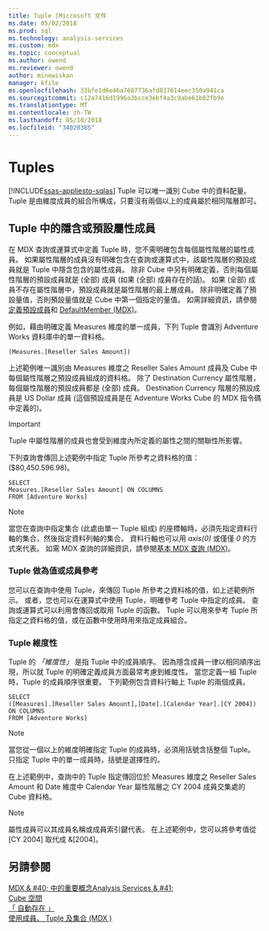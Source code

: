 ```yaml
---
title: Tuple |Microsoft 文件
ms.date: 05/02/2018
ms.prod: sql
ms.technology: analysis-services
ms.custom: mdx
ms.topic: conceptual
ms.author: owend
ms.reviewer: owend
author: minewiskan
manager: kfile
ms.openlocfilehash: 33bfe1d6e46a7687736afd837614eec350a941ca
ms.sourcegitcommit: c12a7416d1996a3bcce3ebf4a3c9abe61b02fb9e
ms.translationtype: MT
ms.contentlocale: zh-TW
ms.lasthandoff: 05/10/2018
ms.locfileid: "34020385"
---
```

# <a name="tuples"></a>Tuples
[!INCLUDE[ssas-appliesto-sqlas](../../../includes/ssas-appliesto-sqlas.md)]
  Tuple 可以唯一識別 Cube 中的資料配量。 Tuple 是由維度成員的組合所構成，只要沒有兩個以上的成員屬於相同階層即可。  
  
## <a name="implicit-or-default-attribute-members-in-a-tuple"></a>Tuple 中的隱含或預設屬性成員  
 在 MDX 查詢或運算式中定義 Tuple 時，您不需明確包含每個屬性階層的屬性成員。 如果屬性階層的成員沒有明確包含在查詢或運算式中，該屬性階層的預設成員就是 Tuple 中隱含包含的屬性成員。 除非 Cube 中另有明確定義，否則每個屬性階層的預設成員就是 (全部) 成員 (如果 (全部) 成員存在的話)。 如果 (全部) 成員不存在屬性階層中，預設成員就是屬性階層的最上層成員。 除非明確定義了預設量值，否則預設量值就是 Cube 中第一個指定的量值。 如需詳細資訊，請參閱[定義預設成員](../../../analysis-services/multidimensional-models/attribute-properties-define-a-default-member.md)和 [DefaultMember &#40;MDX&#41;](../../../mdx/defaultmember-mdx.md)。  
  
 例如，藉由明確定義 Measures 維度的單一成員，下列 Tuple 會識別 Adventure Works 資料庫中的單一資料格。  
  
```  
(Measures.[Reseller Sales Amount])  
```  
  
 上述範例唯一識別由 Measures 維度之 Reseller Sales Amount 成員及 Cube 中每個屬性階層之預設成員組成的資料格。 除了 Destination Currency 屬性階層，每個屬性階層的預設成員都是 (全部) 成員。 Destination Currency 階層的預設成員是 US Dollar 成員 (這個預設成員是在 Adventure Works Cube 的 MDX 指令碼中定義的)。  
  
> [!IMPORTANT]  
>  Tuple 中屬性階層的成員也會受到維度內所定義的屬性之間的關聯性所影響。  
  
 下列查詢會傳回上述範例中指定 Tuple 所參考之資料格的值：($80,450.596.98)。  
  
```  
SELECT   
Measures.[Reseller Sales Amount] ON COLUMNS   
FROM [Adventure Works]  
```  
  
> [!NOTE]  
>  當您在查詢中指定集合 (此處由單一 Tuple 組成) 的座標軸時，必須先指定資料行軸的集合，然後指定資料列軸的集合。 資料行軸也可以用 *axis(0)* 或僅僅 *0* 的方式來代表。 如需 MDX 查詢的詳細資訊，請參閱[基本 MDX 查詢 &#40;MDX&#41;](../../../analysis-services/multidimensional-models/mdx/mdx-query-the-basic-query.md)。  
  
### <a name="tuples-as-values-or-member-references"></a>Tuple 做為值或成員參考  
 您可以在查詢中使用 Tuple，來傳回 Tuple 所參考之資料格的值，如上述範例所示。 或者，您也可以在運算式中使用 Tuple，明確參考 Tuple 中指定的成員。 查詢或運算式可以利用會傳回或取用 Tuple 的函數。 Tuple 可以用來參考 Tuple 所指定之資料格的值，或在函數中使用時用來指定成員組合。  
  
### <a name="tuple-dimensionality"></a>Tuple 維度性  
 Tuple 的 *「維度性」* 是指 Tuple 中的成員順序。 因為隱含成員一律以相同順序出現，所以就 Tuple 的明確定義成員方面最常考慮到維度性。 當您定義一組 Tuple 時，Tuple 的成員順序很重要。 下列範例包含資料行軸上 Tuple 的兩個成員。  
  
```  
SELECT   
([Measures].[Reseller Sales Amount],[Date].[Calendar Year].[CY 2004]) ON COLUMNS   
FROM [Adventure Works]  
```  
  
> [!NOTE]  
>  當您從一個以上的維度明確指定 Tuple 的成員時，必須用括號含括整個 Tuple。 只指定 Tuple 中的單一成員時，括號是選擇性的。  
  
 在上述範例中，查詢中的 Tuple 指定傳回位於 Measures 維度之 Reseller Sales Amount 和 Date 維度中 Calendar Year 屬性階層之 CY 2004 成員交集處的 Cube 資料格。  
  
> [!NOTE]  
>  屬性成員可以其成員名稱或成員索引鍵代表。 在上述範例中，您可以將參考值從 [CY 2004] 取代成 &[2004]。  
  
## <a name="see-also"></a>另請參閱  
 [MDX & #40; 中的重要概念Analysis Services & #41;](../../../analysis-services/multidimensional-models/mdx/key-concepts-in-mdx-analysis-services.md)   
 [Cube 空間](../../../analysis-services/multidimensional-models/mdx/cube-space.md)   
 [「 自動存在 」](../../../analysis-services/multidimensional-models/mdx/autoexists.md)   
 [使用成員、 Tuple 及集合 &#40;MDX &#41;](../../../analysis-services/multidimensional-models/mdx/working-with-members-tuples-and-sets-mdx.md)  
  
  
